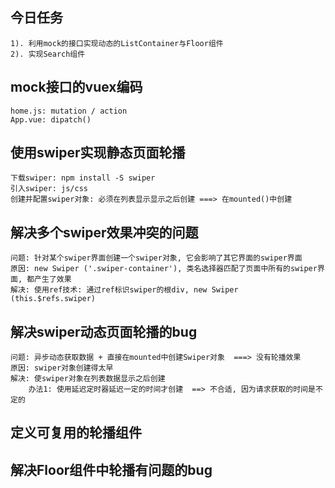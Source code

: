 ## 今日任务
    1). 利用mock的接口实现动态的ListContainer与Floor组件
    2). 实现Search组件

## mock接口的vuex编码
    home.js: mutation / action
    App.vue: dipatch()

## 使用swiper实现静态页面轮播
    下载swiper: npm install -S swiper
    引入swiper: js/css
    创建并配置swiper对象: 必须在列表显示显示之后创建 ===> 在mounted()中创建

## 解决多个swiper效果冲突的问题
    问题: 针对某个swiper界面创建一个swiper对象, 它会影响了其它界面的swiper界面
    原因: new Swiper ('.swiper-container'), 类名选择器匹配了页面中所有的swiper界面, 都产生了效果
    解决: 使用ref技术: 通过ref标识swiper的根div, new Swiper (this.$refs.swiper)

## 解决swiper动态页面轮播的bug
    问题: 异步动态获取数据 + 直接在mounted中创建Swiper对象  ===> 没有轮播效果
    原因: swiper对象创建得太早
    解决: 使swiper对象在列表数据显示之后创建
        办法1: 使用延迟定时器延迟一定的时间才创建  ==> 不合适, 因为请求获取的时间是不定的


## 定义可复用的轮播组件
## 解决Floor组件中轮播有问题的bug